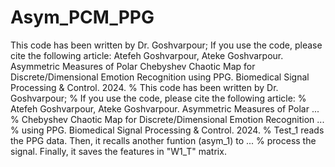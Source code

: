 # Asym_PCM_PPG
This code has been written by Dr. Goshvarpour; If you use the code, please cite the following article: Atefeh Goshvarpour, Ateke Goshvarpour. Asymmetric Measures of Polar Chebyshev Chaotic Map for Discrete/Dimensional Emotion Recognition using PPG. Biomedical Signal Processing &amp; Control. 2024. 
% This code has been written by Dr. Goshvarpour;
% If you use the code, please cite the following article:
% Atefeh Goshvarpour, Ateke Goshvarpour. Asymmetric Measures of Polar ...
% Chebyshev Chaotic Map for Discrete/Dimensional Emotion Recognition ...
% using PPG. Biomedical Signal Processing & Control. 2024.
% Test_1 reads the PPG data. Then, it recalls another funtion (asym_1) to ...
% process the signal. Finally, it saves the features in "W1_T" matrix.
